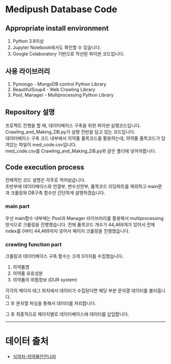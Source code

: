 # Medipush Database Code

## Appropriate install environment

1. Python 3.8이상
2. Jupyter Notebook에서도 확인할 수 있습니다.
3. Google Colaboratory 기반으로 작선된 파이썬 코드입니다.


## 사용 라이브러리

1. Pymongo - MongoDB control Python Library
2. BeautifulSoup4 - Web Crawling Library
3. Pool, Manager - Multiprocessing Python Library


## Repository 설명  
프로젝트 진행을 할 때, 데이터베이스 구축을 위한 파이썬 실행코드입니다.  
Crawling_and_Making_DB.py가 실행 전반을 담고 있는 코드입니다.  
데이터베이스 구축 코드 내부에서 의약품 품목코드를 활용하는데, 의약품 품목코드가 담겨있는 파일이 med_code.csv입니다.  
med_code.csv를 Crawling_and_Making_DB.py와 같은 폴더에 넣어야합니다.  


## Code execution process
전체적인 코드 설명은 각주로 적어놨습니다.  
초반부에 데이터베이스와 연결부, 변수선언부, 품목코드 리딩파트를 제외하고 main문과 크롤링와 DB구축 함수만 간단하게 설명하겠습니다.

### main part
우선 main함수 내부에는 Pool과 Manager 라이브러리를 활용해서 multiprocessing 방식으로 크롤링을 진행했습니다.
전체 품목코드 개수가 44,469개가 있어서 전체 index를 0부터 44,469까지 넣어서 페이지 크롤링을 진행했습니다.

### crawling function part
크롤링과 데이터베이스 구축 함수는 크게 3가지를 수집했습니다.

1. 의약품명
2. 의약품 유효성분
3. 의약품의 위험정보 (DUR system)

각각의 페이지 태그 위치에서 데이터가 수집된다면 해당 부분 문자열 데이터를 불러옵니다.  
그 후 문자열 파싱을 통해서 데이터를 처리합니다.

그 후 최종적으로 페이지별로 데이터베이스에 데이터를 삽입합니다.

---
# 데이터 출처
- [식약처-의약품안전나라](https://nedrug.mfds.go.kr/index)
